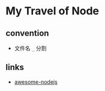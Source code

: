 My Travel of Node
====



convention
----

 - 文件名 `_` 分割




links
----

 - [awesome-nodejs](https://github.com/sindresorhus/awesome-nodejs)